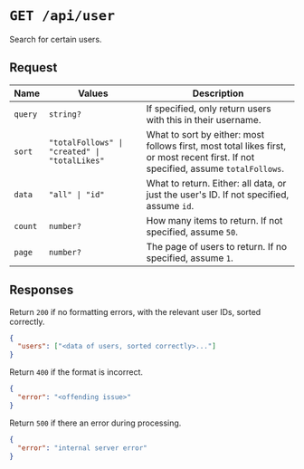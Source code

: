 # `GET /api/user`

Search for certain users.

## Request

| Name | Values | Description |
|-|-|-|
| `query` | `string?` | If specified, only return users with this in their username. |
| `sort` | `"totalFollows" \| "created" \| "totalLikes"` | What to sort by either: most follows first, most total likes first, or most recent first. If not specified, assume `totalFollows`. |
| `data` | `"all" \| "id"` | What to return. Either: all data, or just the user's ID. If not specified, assume `id`. |
| `count` | `number?` | How many items to return. If not specified, assume `50`. |
| `page` | `number?` | The page of users to return. If no specified, assume `1`. |

## Responses

Return `200` if no formatting errors, with the relevant user IDs, sorted correctly.

```json
{
  "users": ["<data of users, sorted correctly>..."]
}
```

Return `400` if the format is incorrect.

```json
{
  "error": "<offending issue>"
}
```

Return `500` if there an error during processing.

```json
{
  "error": "internal server error"
}
```